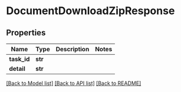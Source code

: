 # DocumentDownloadZipResponse


## Properties
Name | Type | Description | Notes
------------ | ------------- | ------------- | -------------
**task_id** | **str** |  | 
**detail** | **str** |  | 

[[Back to Model list]](../README.md#documentation-for-models) [[Back to API list]](../README.md#documentation-for-api-endpoints) [[Back to README]](../README.md)


